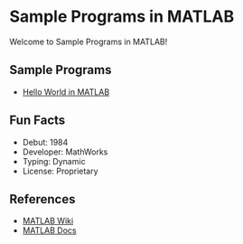 # Sample Programs in MATLAB

Welcome to Sample Programs in MATLAB!

## Sample Programs

- [Hello World in MATLAB](https://github.com/jrg94/sample-programs/issues/37)

## Fun Facts

- Debut: 1984
- Developer: MathWorks
- Typing: Dynamic
- License: Proprietary

## References

- [MATLAB Wiki](https://en.wikipedia.org/wiki/MATLAB)
- [MATLAB Docs](https://www.mathworks.com/)
